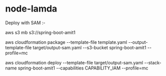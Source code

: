 # node-lamda
Deploy with SAM :-

aws s3 mb s3://spring-boot-amit1


aws cloudformation package --template-file template.yaml --output-template-file target/output-sam.yaml --s3-bucket spring-boot-amit1  --profile=mc


aws cloudformation deploy --template-file target/output-sam.yaml --stack-name spring-boot-amit1 --capabilities CAPABILITY_IAM --profile=mc
